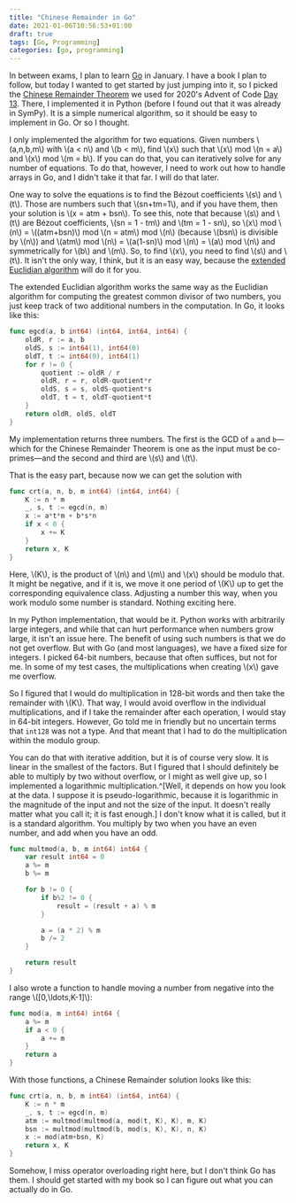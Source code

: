 ```yaml
---
title: "Chinese Remainder in Go"
date: 2021-01-06T10:56:53+01:00
draft: true
tags: [Go, Programming]
categories: [go, programming]
---
```


In between exams, I plan to learn [Go](https://golang.org) in January. I have a book I plan to follow, but today I wanted to get started by just jumping into it, so I picked the [Chinese Remainder Theorem](https://en.wikipedia.org/wiki/Chinese_remainder_theorem) we used for 2020's Advent of Code [Day 13](https://mailund.dk/posts/aoc-2020-4/). There, I implemented it in Python (before I found out that it was already in SymPy). It is a simple numerical algorithm, so it should be easy to implement in Go. Or so I thought.

I only implemented the algorithm for two equations. Given numbers \\(a,n,b,m\\) with \\(a < n\\) and \\(b < m\\), find \\(x\\) such that \\(x\\) mod \\(n = a\\) and \\(x\\) mod \\(m = b\\). If you can do that, you can iteratively solve for any number of equations. To do that, however, I need to work out how to handle arrays in Go, and I didn't take it that far. I will do that later.

One way to solve the equations is to find the Bézout coefficients \\(s\\) and \\(t\\). Those are numbers such that \\(sn+tm=1\\), and if you have them, then your solution is \\(x = atm + bsn\\). To see this, note that because \\(s\\) and \\(t\\) are Bézout coefficients, \\(sn = 1 - tm\\) and \\(tm = 1 - sn\\), so \\(x\\) mod \\(n\\) = \\((atm+bsn)\\) mod \\(n = atm\\) mod \\(n\\) (because \\(bsn\\) is divisible by \\(n\\)) and \\(atm\\) mod \\(n\\) = \\(a(1-sn)\\) mod \\(n\\) = \\(a\\) mod \\(n\\) and symmetrically for \\(b\\) and \\(m\\). So, to find \\(x\\), you need to find \\(s\\) and \\(t\\). It isn't the only way, I think, but it is an easy way, because the [extended Euclidian algorithm](https://en.wikipedia.org/wiki/Extended_Euclidean_algorithm) will do it for you.

The extended Euclidian algorithm works the same way as the Euclidian algorithm for computing the greatest common divisor of two numbers, you just keep track of two additional numbers in the computation. In Go, it looks like this:

```go
func egcd(a, b int64) (int64, int64, int64) {
	oldR, r := a, b
	oldS, s := int64(1), int64(0)
	oldT, t := int64(0), int64(1)
	for r != 0 {
		quotient := oldR / r
		oldR, r = r, oldR-quotient*r
		oldS, s = s, oldS-quotient*s
		oldT, t = t, oldT-quotient*t
	}
	return oldR, oldS, oldT
}
```

My implementation returns three numbers. The first is the GCD of `a` and `b`—which for the Chinese Remainder Theorem is one as the input must be co-primes—and the second and third are \\(s\\) and \\(t\\).

That is the easy part, because now we can get the solution with

```go
func crt(a, n, b, m int64) (int64, int64) {
	K := n * m
	_, s, t := egcd(n, m)
	x := a*t*m + b*s*n
	if x < 0 {
		x += K
	}
	return x, K
}
```

Here, \\(K\\), is the product of \\(n\\) and \\(m\\) and \\(x\\) should be modulo that. It might be negative, and if it is, we move it one period of \\(K\\) up to get the corresponding equivalence class. Adjusting a number this way, when you work modulo some number is standard. Nothing exciting here.

In my Python implementation, that would be it. Python works with arbitrarily large integers, and while that can hurt performance when numbers grow large, it isn't an issue here. The benefit of using such numbers is that we do not get overflow. But with Go (and most languages), we have a fixed size for integers. I picked 64-bit numbers, because that often suffices, but not for me. In some of my test cases, the multiplications when creating \\(x\\) gave me overflow.

So I figured that I would do multiplication in 128-bit words and then take the remainder with \\(K\\). That way, I would avoid overflow in the individual multiplications, and if I take the remainder after each operation, I would stay in 64-bit integers. However, Go told me in friendly but no uncertain terms that `int128` was not a type. And that meant that I had to do the multiplication within the modulo group.

You can do that with iterative addition, but it is of course very slow. It is linear in the smallest of the factors. But I figured that I should definitely be able to multiply by two without overflow, or I might as well give up, so I implemented a logarithmic multiplication.^[Well, it depends on how you look at the data. I suppose it is pseudo-logarithmic, because it is logarithmic in the magnitude of the input and not the size of the input. It doesn't really matter what you call it; it is fast enough.] I don't know what it is called, but it is a standard algorithm. You multiply by two when you have an even number, and add when you have an odd.

```go
func multmod(a, b, m int64) int64 {
	var result int64 = 0
	a %= m
	b %= m

	for b != 0 {
		if b%2 != 0 {
			result = (result + a) % m
		}

		a = (a * 2) % m
		b /= 2
	}

	return result
}
```

I also wrote a function to handle moving a number from negative into the range \\([0,\ldots,K-1]\\):

```go
func mod(a, m int64) int64 {
	a %= m
	if a < 0 {
		a += m
	}
	return a
}
```

With those functions, a Chinese Remainder solution looks like this:

```go
func crt(a, n, b, m int64) (int64, int64) {
	K := n * m
	_, s, t := egcd(n, m)
	atm := multmod(multmod(a, mod(t, K), K), m, K)
	bsn := multmod(multmod(b, mod(s, K), K), n, K)
	x := mod(atm+bsn, K)
	return x, K
}
```

Somehow, I miss operator overloading right here, but I don't think Go has them. I should get started with my book so I can figure out what you can actually do in Go.
